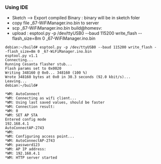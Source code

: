 ### Using IDE
- Sketch --> Export compiled Binary : binary will be in sketch foler
- copy file _67-WiFiManager.ino.bin to server
- scp _67-WiFiManager.ino.bin build@homesv:
- upload : esptool.py -p /dev/ttyUSB0 --baud 115200 write_flash --flash_size=8m 0 _67-WiFiManager.ino.bin
```
debian:~/build# esptool.py -p /dev/ttyUSB0 --baud 115200 write_flash --flash_size=8m 0 _67-WiFiManager.ino.bin 
esptool.py v1.1
Connecting...
Running Cesanta flasher stub...
Flash params set to 0x0020
Writing 348160 @ 0x0... 348160 (100 %)
Wrote 348160 bytes at 0x0 in 30.3 seconds (92.0 kbit/s)...
Leaving...
debian:~/build# 
```

```
*WM: AutoConnect
*WM: Connecting as wifi client...
*WM: Using last saved values, should be faster
*WM: Connection result: 
*WM: 0
*WM: SET AP STA
Entered config mode
192.168.4.1
AutoConnectAP-2743
*WM: 
*WM: Configuring access point... 
*WM: AutoConnectAP-2743
*WM: password123
*WM: AP IP address: 
*WM: 192.168.4.1
*WM: HTTP server started
```
